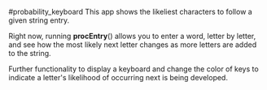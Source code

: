 #probability_keyboard
This app shows the likeliest characters to follow a given string entry. 

Right now, running **procEntry**() allows you to enter a word, letter by letter, and see how the most likely next letter changes as more letters are added to the string.

Further functionality to display a keyboard and change the color of keys to indicate a letter's likelihood of occurring next is being developed.

